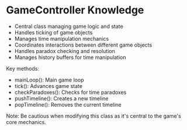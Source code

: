 # GameController Knowledge

- Central class managing game logic and state
- Handles ticking of game objects
- Manages time manipulation mechanics
- Coordinates interactions between different game objects
- Handles paradox checking and resolution
- Manages history buffers for time manipulation

Key methods:
- mainLoop(): Main game loop
- tick(): Advances game state
- checkParadoxes(): Checks for time paradoxes
- pushTimeline(): Creates a new timeline
- popTimeline(): Removes the current timeline

Note: Be cautious when modifying this class as it's central to the game's core mechanics.

